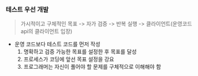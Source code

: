 ### 테스트 우선 개발
> 가시적이고 구체적인 목표 -> 자가 검증 -> 반복 실행 -> 클라이언트(운영코드 api의 클라이언트 입장)

* 운영 코드보다 테스트 코드를 먼저 작성
    1. 명확하고 검증 가능한 목표를 설정한 후 목표를 달성
    2. 프로세스가 코딩에 앞선 목표 설정을 강요
    3. 프로그래머는 자신이 풀어야 할 문제를 구체적으로 이해해야 함
    

